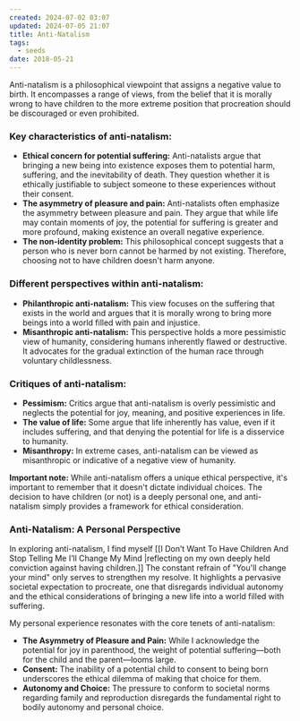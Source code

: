 ```yaml
---
created: 2024-07-02 03:07
updated: 2024-07-05 21:07
title: Anti-Natalism
tags:
  - seeds
date: 2018-05-21
---
```

Anti-natalism is a philosophical viewpoint that assigns a negative value to birth. It encompasses a range of views, from the belief that it is morally wrong to have children to the more extreme position that procreation should be discouraged or even prohibited.

### Key characteristics of anti-natalism:

- **Ethical concern for potential suffering:** Anti-natalists argue that bringing a new being into existence exposes them to potential harm, suffering, and the inevitability of death. They question whether it is ethically justifiable to subject someone to these experiences without their consent.
- **The asymmetry of pleasure and pain:** Anti-natalists often emphasize the asymmetry between pleasure and pain. They argue that while life may contain moments of joy, the potential for suffering is greater and more profound, making existence an overall negative experience.
- **The non-identity problem:** This philosophical concept suggests that a person who is never born cannot be harmed by not existing. Therefore, choosing not to have children doesn't harm anyone.

### Different perspectives within anti-natalism:

- **Philanthropic anti-natalism:** This view focuses on the suffering that exists in the world and argues that it is morally wrong to bring more beings into a world filled with pain and injustice.
- **Misanthropic anti-natalism:** This perspective holds a more pessimistic view of humanity, considering humans inherently flawed or destructive. It advocates for the gradual extinction of the human race through voluntary childlessness.

### Critiques of anti-natalism:

- **Pessimism:** Critics argue that anti-natalism is overly pessimistic and neglects the potential for joy, meaning, and positive experiences in life.
- **The value of life:** Some argue that life inherently has value, even if it includes suffering, and that denying the potential for life is a disservice to humanity.
- **Misanthropy:** In extreme cases, anti-natalism can be viewed as misanthropic or indicative of a negative view of humanity.

**Important note:** While anti-natalism offers a unique ethical perspective, it's important to remember that it doesn't dictate individual choices. The decision to have children (or not) is a deeply personal one, and anti-natalism simply provides a framework for ethical consideration.

### Anti-Natalism: A Personal Perspective

In exploring anti-natalism, I find myself [[I Don’t Want To Have Children And Stop Telling Me I’ll Change My Mind |reflecting on my own deeply held conviction against having children.]] The constant refrain of "You'll change your mind" only serves to strengthen my resolve. It highlights a pervasive societal expectation to procreate, one that disregards individual autonomy and the ethical considerations of bringing a new life into a world filled with suffering.

My personal experience resonates with the core tenets of anti-natalism:

- **The Asymmetry of Pleasure and Pain:** While I acknowledge the potential for joy in parenthood, the weight of potential suffering—both for the child and the parent—looms large.
- **Consent:** The inability of a potential child to consent to being born underscores the ethical dilemma of making that choice for them.
- **Autonomy and Choice:** The pressure to conform to societal norms regarding family and reproduction disregards the fundamental right to bodily autonomy and personal choice.